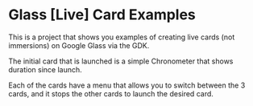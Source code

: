 Glass \[Live\] Card Examples
=========

This is a project that shows you examples of creating live cards (not immersions) on Google Glass via the GDK.

The initial card that is launched is a simple Chronometer that shows duration since launch.

Each of the cards have a menu that allows you to switch between the 3 cards, and it stops the other cards to launch the desired card.
